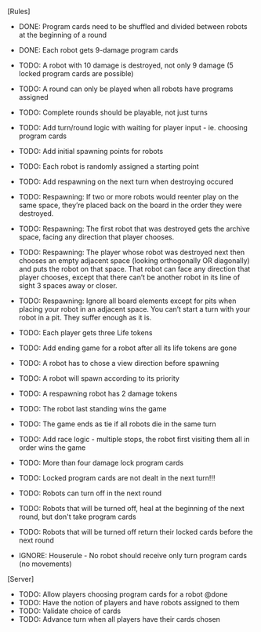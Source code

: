 [Rules]
* DONE: Program cards need to be shuffled and divided between robots at the beginning of a round
* DONE: Each robot gets 9-damage program cards
* TODO: A robot with 10 damage is destroyed, not only 9 damage (5 locked program cards are possible)
* TODO: A round can only be played when all robots have programs assigned
* TODO: Complete rounds should be playable, not just turns
* TODO: Add turn/round logic with waiting for player input - ie. choosing program cards
* TODO: Add initial spawning points for robots
* TODO: Each robot is randomly assigned a starting point
* TODO: Add respawning on the next turn when destroying occured
* TODO: Respawning: If two or more robots would reenter play on the same space, they’re placed back on the board in the order they were destroyed.
* TODO: Respawning: The first robot that was destroyed gets the archive space, facing any direction that player chooses.
* TODO: Respawning: The player whose robot was destroyed next then chooses an empty adjacent space (looking orthogonally OR diagonally) and puts the robot on that space. That robot can face any direction that player chooses, except that there can’t be another robot in its line of sight 3 spaces away or closer.
* TODO: Respawning: Ignore all board elements except for pits when placing your robot in an adjacent space. You can’t start a turn with your robot in a pit. They suffer enough as it is.
* TODO: Each player gets three Life tokens
* TODO: Add ending game for a robot after all its life tokens are gone
* TODO: A robot has to chose a view direction before spawning
* TODO: A robot will spawn according to its priority
* TODO: A respawning robot has 2 damage tokens
* TODO: The robot last standing wins the game
* TODO: The game ends as tie if all robots die in the same turn
* TODO: Add race logic - multiple stops, the robot first visiting them all in order wins the game
* TODO: More than four damage lock program cards
* TODO: Locked program cards are not dealt in the next turn!!!
* TODO: Robots can turn off in the next round
* TODO: Robots that will be turned off, heal at the beginning of the next round, but don't take program cards
* TODO: Robots that will be turned off return their locked cards before the next round

* IGNORE: Houserule - No robot should receive only turn program cards (no movements)

[Server]
* TODO: Allow players choosing program cards for a robot @done
* TODO: Have the notion of players and have robots assigned to them
* TODO: Validate choice of cards
* TODO: Advance turn when all players have their cards chosen
